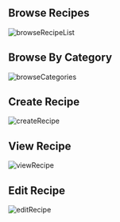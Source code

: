 Browse Recipes
-----------------
![browseRecipeList](./assets/browseRecipeList.png)


Browse By Category
-----------------
![browseCategories](./assets/browseCategories.png)


Create Recipe
-----------------
![createRecipe](./assets/createRecipe.png)


View Recipe
-----------------
![viewRecipe](./assets/viewRecipe.png)


Edit Recipe
-----------------
![editRecipe](./assets/editRecipe.png)
